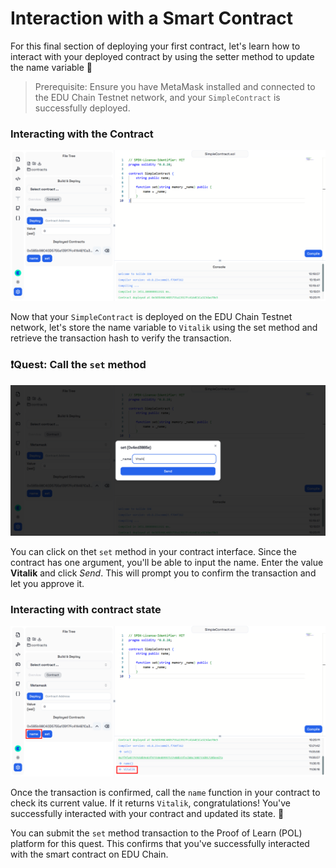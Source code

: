 # Interaction with a Smart Contract

For this final section of deploying your first contract, let's learn how to interact with your deployed contract by using the setter method to update the name variable 🔧

> Prerequisite: Ensure you have MetaMask installed and connected to the EDU Chain Testnet network, and your `SimpleContract` is successfully deployed.

### Interacting with the Contract

![](https://raw.githubusercontent.com/POLearn/pol-template/refs/heads/master/content/assets/images/contract.png)

Now that your `SimpleContract` is deployed on the EDU Chain Testnet network, let's store the name variable to `Vitalik` using the set method and retrieve the transaction hash to verify the transaction.

### ❗Quest: Call the `set` method

![](https://raw.githubusercontent.com/POLearn/pol-template/refs/heads/master/content/assets/images/contract_set.png)

You can click on thet `set` method in your contract interface. Since the contract has one argument, you'll be able to input the name. Enter the value **Vitalik** and click *Send*. This will prompt you to confirm the transaction and let you approve it. 

### Interacting with contract state

![](https://raw.githubusercontent.com/POLearn/pol-template/refs/heads/master/content/assets/images/contract_name.png)

Once the transaction is confirmed, call the `name` function in your contract to check its current value. If it returns `Vitalik`, congratulations! You've successfully interacted with your contract and updated its state. 🎉

You can submit the `set` method transaction to the Proof of Learn (POL) platform for this quest. This confirms that you've successfully interacted with the smart contract on EDU Chain.